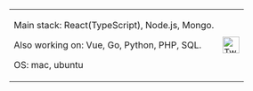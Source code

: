 <table border="0px">
  <tr>
    <td>
      <p>Main stack: React(TypeScript), Node.js, Mongo.</p>
      <p>Also working on: Vue, Go, Python, PHP, SQL.<br/></p>
      <p>OS: mac, ubuntu</p>
    </td>
    <td>
      <a href="https://twitter.com/DavidMaromIl"><img src="https://www.pngkey.com/png/full/2-27646_twitter-logo-png-transparent-background-logo-twitter-png.png" alt="Twitter" width="30px"></a>
    </td>

